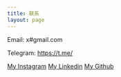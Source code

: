 ```yaml
---
title: 联系
layout: page
---
```


Email:  x#gmail.com

Telegram:   https://t.me/

[My Instagram](http://instagram.com/) 
[My Linkedin](http://linkedin.com/)
[My Github](http://github.com/)
